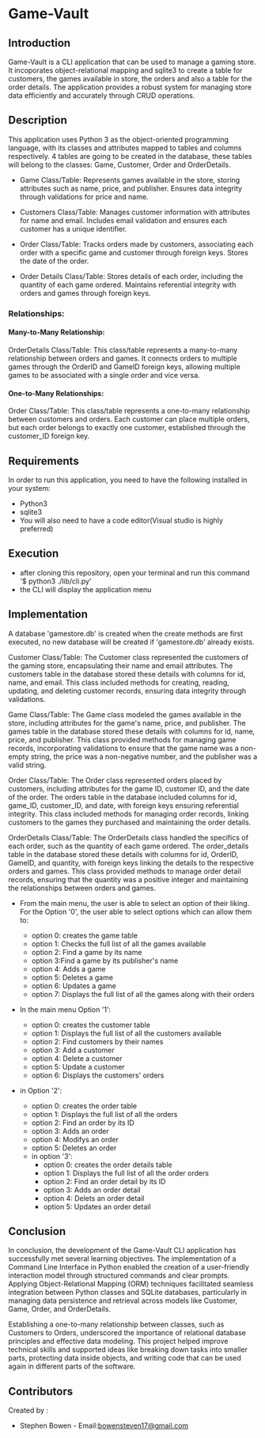 # Game-Vault

## Introduction
Game-Vault is a CLI application that can be used to manage a gaming store. It incoporates object-relational mapping and sqlite3 to create a table for customers, 
the games available in store, the orders and also a table for the order details. The application provides a robust system for managing store data efficiently and accurately through CRUD operations.

## Description
This application uses Python 3 as the object-oriented programming language, with its classes and attributes mapped to tables and columns respectively. 4 tables are going to be created in the database, these tables will belong to the classes: Game, Customer, Order and OrderDetails.

- Game Class/Table: Represents games available in the store, storing attributes such as name, price, and publisher. Ensures data integrity through validations for price and name.

- Customers Class/Table: Manages customer information with attributes for name and email. Includes email validation and ensures each customer has a unique identifier.

- Order Class/Table: Tracks orders made by customers, associating each order with a specific game and customer through foreign keys. Stores the date of the order.

- Order Details Class/Table: Stores details of each order, including the quantity of each game ordered. Maintains referential integrity with orders and games through foreign keys.

### Relationships:
#### Many-to-Many Relationship:
OrderDetails Class/Table: This class/table represents a many-to-many relationship between orders and games. It connects orders to multiple games through the OrderID and GameID foreign keys, allowing multiple games to be associated with a single order and vice versa.

#### One-to-Many Relationships:
Order Class/Table: This class/table represents a one-to-many relationship between customers and orders. Each customer can place multiple orders, but each order belongs to exactly one customer, established through the customer_ID foreign key.

## Requirements
In order to run  this application, you need to have the following installed in your system:
* Python3 
* sqlite3
* You will also need to have a code editor(Visual studio is highly preferred)

## Execution
* after cloning this repository, open your terminal and run this command '$ python3 ./lib/cli.py'
* the CLI will display the application menu
## Implementation

A database 'gamestore.db' is created when the create methods are first executed, no new database will be created if 'gamestore.db' already exists.

Customer Class/Table:
The Customer class represented the customers of the gaming store, encapsulating their name and email attributes. The customers table in the database stored these details with columns for id, name, and email. This class included methods for creating, reading, updating, and deleting customer records, ensuring data integrity through validations.

Game Class/Table:
The Game class modeled the games available in the store, including attributes for the game's name, price, and publisher. The games table in the database stored these details with columns for id, name, price, and publisher. This class provided methods for managing game records, incorporating validations to ensure that the game name was a non-empty string, the price was a non-negative number, and the publisher was a valid string.

Order Class/Table:
The Order class represented orders placed by customers, including attributes for the game ID, customer ID, and the date of the order. The orders table in the database included columns for id, game_ID, customer_ID, and date, with foreign keys ensuring referential integrity. This class included methods for managing order records, linking customers to the games they purchased and maintaining the order details.

OrderDetails Class/Table:
The OrderDetails class handled the specifics of each order, such as the quantity of each game ordered. The order_details table in the database stored these details with columns for id, OrderID, GameID, and quantity, with foreign keys linking the details to the respective orders and games. This class provided methods to manage order detail records, ensuring that the quantity was a positive integer and maintaining the relationships between orders and games.

* From the main menu, the user is able to select an option of their liking. For the Option '0', the user able to select options which can allow them to:
  * option 0: creates the game table
  * option 1: Checks the full list of all the games available
  * option 2: Find a game by its name
  * option 3:Find a game by its publisher's name
  * option 4: Adds a game
  * option 5: Deletes a game
  * option 6: Updates a game
  * option 7: Displays the full list of all the games along with their orders

* In the main menu Option '1':
  * option 0: creates the customer table
  * option 1: Displays the full list of all the customers available
  * option 2: Find customers by their names
  * option 3: Add a customer
  * option 4: Delete a customer
  * option 5: Update a customer
  * option 6: Displays the customers' orders
* in Option '2':
  * option 0: creates the order table
  * option 1: Displays the full list of all the orders
  * option 2: Find an order by its ID
  * option 3: Adds an order
  * option 4: Modifys an order
  * option 5: Deletes an order
  * in option '3':
    * option 0: creates the order details table
    * option 1: Displays the full list of all the order orders
    * option 2: Find an order detail by its ID
    * option 3: Adds an order detail
    * option 4: Delets an order detail
    * option 5: Updates an order detail
    
##   Conclusion
In conclusion, the development of the Game-Vault CLI application has successfully met several learning objectives. The implementation of a Command Line Interface in Python enabled the creation of a user-friendly interaction model through structured commands and clear prompts. Applying Object-Relational Mapping (ORM) techniques facilitated seamless integration between Python classes and SQLite databases, particularly in managing data persistence and retrieval across models like Customer, Game, Order, and OrderDetails. 

Establishing a one-to-many relationship between classes, such as Customers to Orders, underscored the importance of relational database principles and effective data modeling. This project helped improve technical skills and supported ideas like breaking down tasks into smaller parts, protecting data inside objects, and writing code that can be used again in different parts of the software.

## Contributors
Created by :
* Stephen Bowen        - Email:bowensteven17@gmail.com


